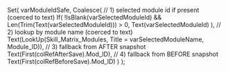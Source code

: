 Set(
    varModuleIdSafe,
    Coalesce(
        // 1) selected module id if present (coerced to text)
        If(
            !IsBlank(varSelectedModuleId) && Len(Trim(Text(varSelectedModuleId))) > 0,
            Text(varSelectedModuleId)
        ),
        // 2) lookup by module name (coerced to text)
        Text(LookUp(Skill_Matrix_Modules, Title = varSelectedModuleName, Module_ID)),
        // 3) fallback from AFTER snapshot
        Text(First(colRefAfterSave).Mod_ID),
        // 4) fallback from BEFORE snapshot
        Text(First(colRefBeforeSave).Mod_ID)
    )
);
